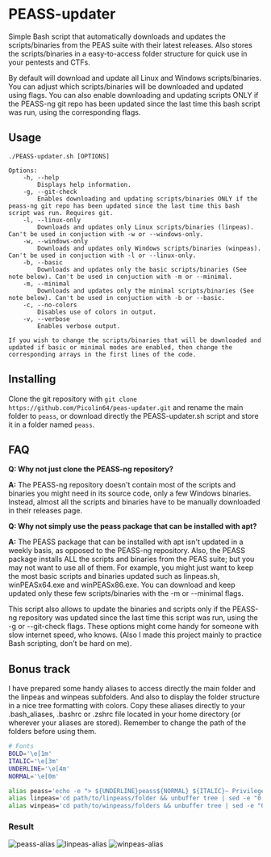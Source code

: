 # PEASS-updater

Simple Bash script that automatically downloads and updates the scripts/binaries from the PEAS suite with their latest releases. Also stores the scripts/binaries in a easy-to-access folder structure for quick use in your pentests and CTFs.

By default will download and update all Linux and Windows scripts/binaries. You can adjust which scripts/binaries will be downloaded and updated using flags. You can also enable downloading and updating scripts ONLY if the PEASS-ng git repo has been updated since the last time this bash script was run, using the corresponding flags.

## Usage  

```
./PEASS-updater.sh [OPTIONS]

Options:
	-h, --help
		Displays help information.
	-g, --git-check
		Enables downloading and updating scripts/binaries ONLY if the peass-ng git repo has been updated since the last time this bash script was run. Requires git. 
	-l, --linux-only
		Downloads and updates only Linux scripts/binaries (linpeas). Can't be used in conjuction with -w or --windows-only.
	-w, --windows-only
		Downloads and updates only Windows scripts/binaries (winpeas). Can't be used in conjuction with -l or --linux-only.
	-b, --basic
		Downloads and updates only the basic scripts/binaries (See note below). Can't be used in conjuction with -m or --minimal.
	-m, --minimal
		Downloads and updates only the minimal scripts/binaries (See note below). Can't be used in conjuction with -b or --basic.
	-c, --no-colors
		Disables use of colors in output.
	-v, --verbose
		Enables verbose output.

If you wish to change the scripts/binaries that will be downloaded and updated if basic or minimal modes are enabled, then change the corresponding arrays in the first lines of the code.
```

## Installing

Clone the git repository with ``git clone https://github.com/Picolin64/peas-updater.git`` and rename the main folder to ``peass``, or download directly the PEASS-updater.sh script and store it in a folder named ``peass``.

## FAQ

**Q: Why not just clone the PEASS-ng repository?**

**A:** The PEASS-ng repository doesn't contain most of the scripts and binaries you might need in its source code, only a few Windows binaries. Instead, almost all the scripts and binaries have to be manually downloaded in their releases page.

**Q: Why not simply use the peass package that can be installed with apt?**

**A:** The PEASS package that can be installed with apt isn't updated in a weekly basis, as opposed to the PEASS-ng repository. Also, the PEASS package installs ALL the scripts and binaries from the PEAS suite; but you may not want to use all of them. For example, you might just want to keep the most basic scripts and binaries updated such as linpeas.sh, winPEASx64.exe and winPEASx86.exe. You can download and keep updated only these few scripts/binaries with the -m or --minimal flags.

This script also allows to update the binaries and scripts only if the PEASS-ng repository was updated since the last time this script was run, using the -g or --git-check flags. These options might come handy for someone with slow internet speed, who knows. (Also I made this project mainly to practice Bash scripting, don't be hard on me).

## Bonus track

I have prepared some handy aliases to access directly the main folder and the linpeas and winpeas subfolders. And also to display the folder structure in a nice tree formatting with colors. Copy these aliases directly to your .bash_aliases, .bashrc or .zshrc file located in your home directory (or wherever your aliases are stored). Remember to change the path of the folders before using them.

```bash
# Fonts
BOLD='\e[1m'
ITALIC='\e[3m'
UNDERLINE='\e[4m'
NORMAL='\e[0m'

alias peass='echo -e "> ${UNDERLINE}peass${NORMAL} ${ITALIC}~ Privilege Escalation Awesome Scripts SUITE${NORMAL}\n" && cd path/to/peass/main/folder && unbuffer tree -I "update-peas.sh" -I "README.md" | sed -e "0,/\./ s?\.?"`pwd`"?" -e "/files/d" -e "/^[[:space:]]*$/d"'
alias linpeas='cd path/to/linpeass/folder && unbuffer tree | sed -e "0,/\./ s?\.?"`pwd`"?" -e "/files/d" -e "/^[[:space:]]*$/d"'
alias winpeas='cd path/to/winpeass/folders && unbuffer tree | sed -e "0,/\./ s?\.?"`pwd`"?" -e "/files/d" -e "/^[[:space:]]*$/d"'
```

### Result

![peass-alias](peass-alias.png)
![linpeas-alias](linpeas-alias.png)
![winpeas-alias](winpeas-alias.png)
